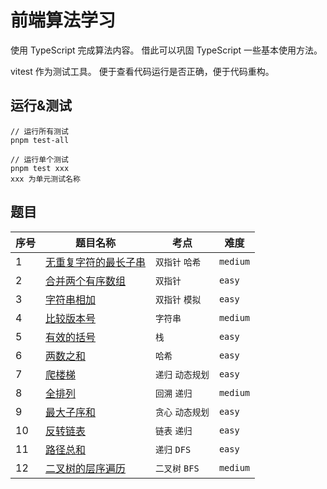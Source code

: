 # 前端算法学习

使用 TypeScript 完成算法内容。
借此可以巩固 TypeScript 一些基本使用方法。

vitest 作为测试工具。
便于查看代码运行是否正确，便于代码重构。

## 运行&测试

```
// 运行所有测试
pnpm test-all
```

```
// 运行单个测试
pnpm test xxx
xxx 为单元测试名称
```

## 题目

| 序号 | 题目名称                                                            | 考点              | 难度     |
| ---- | ------------------------------------------------------------------- | ----------------- | -------- |
| 1    | [无重复字符的最长子串](./01-length-of-longest-subset/index.ts)      | `双指针` `哈希`   | `medium` |
| 2    | [合并两个有序数组](./02-merge-sorted-arr/index.ts)                  | `双指针`          | `easy`   |
| 3    | [字符串相加](./03-add-strings/index.ts)                             | `双指针` `模拟`   | `easy`   |
| 4    | [比较版本号](./04-compare-version/index.ts)                         | `字符串`          | `medium` |
| 5    | [有效的括号](./05-is-valid-brackets/index.ts)                       | `栈`              | `easy`   |
| 6    | [两数之和](./06-two-sum/index.ts)                                   | `哈希`            | `easy`   |
| 7    | [爬楼梯](./07-climb-stairs/index.ts)                                | `递归` `动态规划` | `easy`   |
| 8    | [全排列](./08-permutations/index.ts)                                | `回溯` `递归`     | `medium` |
| 9    | [最大子序和](./09-max-sub-array/index.ts)                           | `贪心` `动态规划` | `easy`   |
| 10   | [反转链表](./10-reverse-linked-list/index.ts)                       | `链表` `递归`     | `easy`   |
| 11   | [路径总和](./11-path-sum/index.ts)                                  | `递归` `DFS`      | `easy`   |
| 12   | [二叉树的层序遍历](./12-binary-tree-level-order-traversal/index.ts) | `二叉树` `BFS`    | `medium` |
